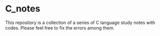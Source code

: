 # C_notes

This repository is a collection of a series of C language study notes with codes. Please feel free to fix the errors among them. 
